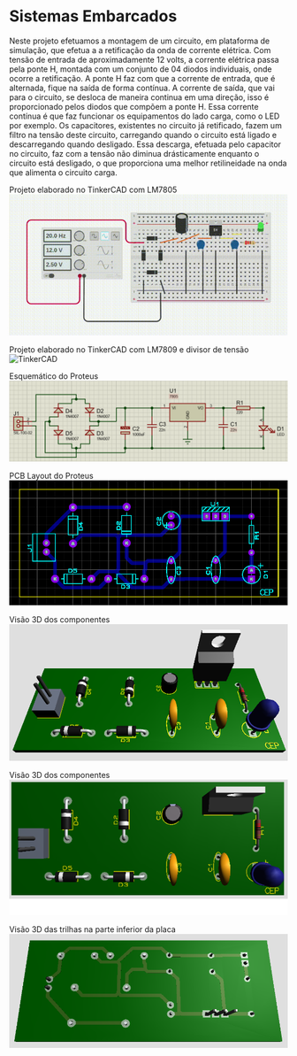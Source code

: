# Sistemas Embarcados

Neste projeto efetuamos a montagem de um circuito, em plataforma de simulação, que efetua a a retificação da onda de corrente elétrica.
Com tensão de entrada de aproximadamente 12 volts, a corrente elétrica passa pela ponte H, montada com um conjunto de 04 diodos individuais, onde ocorre a retificação.
A ponte H faz com que a corrente de entrada, que é alternada, fique na saída de forma contínua.
A corrente de saída, que vai para o circuito, se desloca de maneira continua em uma direção, isso é proporcionado pelos diodos que compõem a ponte H.
Essa corrente contínua é que faz funcionar os equipamentos do lado carga, como o LED por exemplo.
Os capacitores, existentes no circuito já retificado, fazem um filtro na tensão deste circuito, carregando quando o circuito está ligado e descarregando quando desligado. Essa descarga, efetuada pelo capacitor no circuito, faz com a tensão não diminua drásticamente enquanto o circuito está desligado, o que proporciona uma melhor retilineidade na onda que alimenta o circuito carga.

Projeto elaborado no TinkerCAD com LM7805  
![TinkerCAD](https://github.com/Mecanight/Sistemas_Embarcados/blob/main/assets/img/tinkerCad.gif)

Projeto elaborado no TinkerCAD com LM7809 e divisor de tensão  
![TinkerCAD](https://github.com/Mecanight/Sistemas_Embarcados/blob/main/assets/img/tinkerCad_7809.gif)

Esquemático do Proteus  
![Schematic](https://github.com/Mecanight/Sistemas_Embarcados/blob/main/assets/img/schematic.png)

PCB Layout do Proteus  
![PCB](https://github.com/Mecanight/Sistemas_Embarcados/blob/main/assets/img/pcb.png)

Visão 3D dos componentes  
![3D-1](https://github.com/Mecanight/Sistemas_Embarcados/blob/main/assets/img/3d-1.png)

Visão 3D dos componentes  
![3D-2](https://github.com/Mecanight/Sistemas_Embarcados/blob/main/assets/img/3d-2.png)

Visão 3D das trilhas na parte inferior da placa  
![3D-3](https://github.com/Mecanight/Sistemas_Embarcados/blob/main/assets/img/3d-3.png)
